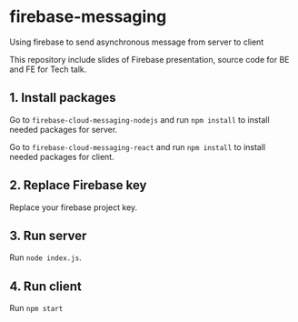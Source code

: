 # firebase-messaging
Using firebase to send asynchronous message from server to client

This repository include slides of Firebase presentation, source code for BE and FE for Tech talk.
## 1. Install packages
Go to `firebase-cloud-messaging-nodejs` and run `npm install` to install needed packages for server.

Go to `firebase-cloud-messaging-react` and run `npm install` to install needed packages for client.
## 2. Replace Firebase key
Replace your firebase project key.
## 3. Run server
Run `node index.js`.
## 4. Run client
Run `npm start`
